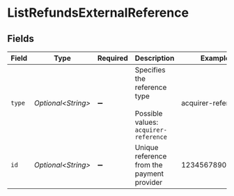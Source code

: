 # ListRefundsExternalReference


## Fields

| Field                                                               | Type                                                                | Required                                                            | Description                                                         | Example                                                             |
| ------------------------------------------------------------------- | ------------------------------------------------------------------- | ------------------------------------------------------------------- | ------------------------------------------------------------------- | ------------------------------------------------------------------- |
| `type`                                                              | *Optional\<String>*                                                 | :heavy_minus_sign:                                                  | Specifies the reference type<br/><br/>Possible values: `acquirer-reference` | acquirer-reference                                                  |
| `id`                                                                | *Optional\<String>*                                                 | :heavy_minus_sign:                                                  | Unique reference from the payment provider                          | 123456789012345                                                     |